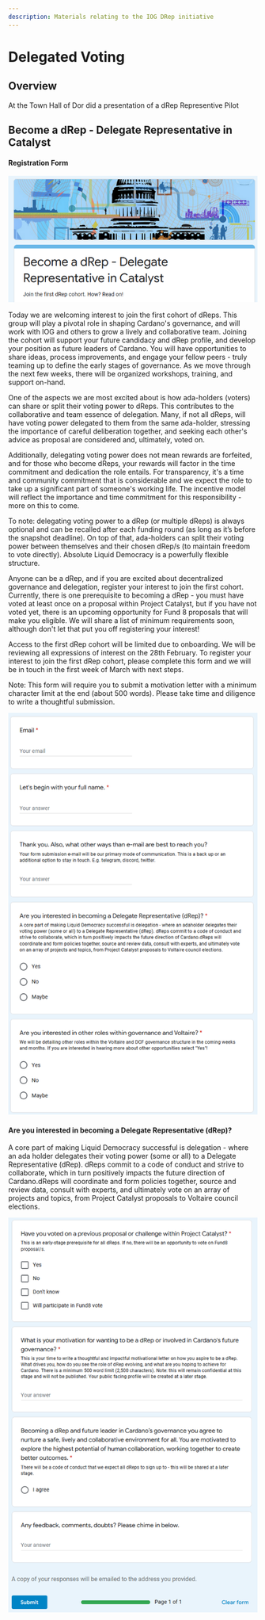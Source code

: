 ```yaml
---
description: Materials relating to the IOG DRep initiative
---
```


# Delegated Voting

## Overview

At the Town Hall of Dor did a presentation of a dRep Representive Pilot

&#x20;

## Become a dRep - Delegate Representative in Catalyst

#### Registration Form

![](<../.gitbook/assets/2022-03-07 (15).png>)

Today we are welcoming interest to join the first cohort of dReps. This group will play a pivotal role in shaping Cardano's governance, and will work with IOG and others to grow a lively and collaborative team. Joining the cohort will support your future candidacy and dRep profile, and develop your position as future leaders of Cardano. You will have opportunities to share ideas, process improvements, and engage your fellow peers - truly teaming up to define the early stages of governance. As we move through the next few weeks, there will be organized workshops, training, and support on-hand.

One of the aspects we are most excited about is how ada-holders (voters) can share or split their voting power to dReps. This contributes to the collaborative and team essence of delegation. Many, if not all dReps, will have voting power delegated to them from the same ada-holder, stressing the importance of careful deliberation together, and seeking each other's advice as proposal are considered and, ultimately, voted on.

Additionally, delegating voting power does not mean rewards are forfeited, and for those who become dReps, your rewards will factor in the time commitment and dedication the role entails. For transparency, it's a time and community commitment that is considerable and we expect the role to take up a significant part of someone's working life. The incentive model will reflect the importance and time commitment for this responsibility - more on this to come.

To note: delegating voting power to a dRep (or multiple dReps) is always optional and can be recalled after each funding round (as long as it’s before the snapshot deadline). On top of that, ada-holders can split their voting power between themselves and their chosen dRep/s (to maintain freedom to vote directly). Absolute Liquid Democracy is a powerfully flexible structure.



Anyone can be a dRep, and if you are excited about decentralized governance and delegation, register your interest to join the first cohort. Currently, there is one prerequisite to becoming a dRep - you must have voted at least once on a proposal within Project Catalyst, but if you have not voted yet, there is an upcoming opportunity for Fund 8 proposals that will make you eligible. We will share a list of minimum requirements soon, although don't let that put you off registering your interest!

Access to the first dRep cohort will be limited due to onboarding. We will be reviewing all expressions of interest on the 28th February. To register your interest to join the first dRep cohort, please complete this form and we will be in touch in the first week of March with next steps.

Note: This form will require you to submit a motivation letter with a minimum character limit at the end (about 500 words). Please take time and diligence to write a thoughtful submission.

![](../.gitbook/assets/2022-03-08.png)

#### Are you interested in becoming a Delegate Representative (dRep)?&#x20;

A core part of making Liquid Democracy successful is delegation - where an ada holder delegates their voting power (some or all) to a Delegate Representative (dRep). dReps commit to a code of conduct and strive to collaborate, which in turn positively impacts the future direction of Cardano.dReps will coordinate and form policies together, source and review data, consult with experts, and ultimately vote on an array of projects and topics, from Project Catalyst proposals to Voltaire council elections.

![](<../.gitbook/assets/2022-03-08 (1).png>)
